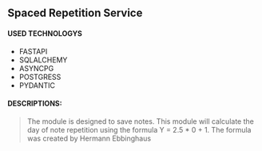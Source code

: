 ## Spaced Repetition Service

#### USED TECHNOLOGYS

- FASTAPI
- SQLALCHEMY
- ASYNCPG
- POSTGRESS
- PYDANTIC

#### DESCRIPTIONS:

> The module is designed to save notes. This module will calculate the day of note repetition using the formula Y = 2.5 \* 0 + 1.
> The formula was created by Hermann Ebbinghaus
